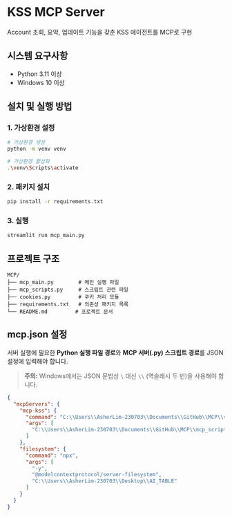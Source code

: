 # KSS MCP Server

Account 조회, 요약, 업데이트 기능을 갖춘 KSS 에이전트를 MCP로 구현

## 시스템 요구사항
- Python 3.11 이상
- Windows 10 이상

## 설치 및 실행 방법

### 1. 가상환경 설정
```bash
# 가상환경 생성
python -m venv venv

# 가상환경 활성화
.\venv\Scripts\activate
```

### 2. 패키지 설치
```bash
pip install -r requirements.txt
```

### 3. 실행
```bash
streamlit run mcp_main.py
```

## 프로젝트 구조
```
MCP/
├── mcp_main.py        # 메인 실행 파일
├── mcp_scripts.py     # 스크립트 관련 파일
├── cookies.py         # 쿠키 처리 모듈
├── requirements.txt   # 의존성 패키지 목록
└── README.md         # 프로젝트 문서
```

## mcp.json 설정 
서버 실행에 필요한 **Python 실행 파일 경로**와 **MCP 서버(.py) 스크립트 경로**를 JSON 설정에 입력해야 합니다.

> **주의:** Windows에서는 JSON 문법상 `\` 대신 `\\` (역슬래시 두 번)을 사용해야 합니다.

```json
{
  "mcpServers": {
    "mcp-kss": {
      "command": "C:\\Users\\AsherLim-230703\\Documents\\GitHub\\MCP\\venv\\Scripts\\python.exe",
      "args": [
        "C:\\Users\\AsherLim-230703\\Documents\\GitHub\\MCP\\mcp_scripts.py"
      ]
    },
    "filesystem": {
      "command": "npx",
      "args": [
        "-y",
        "@modelcontextprotocol/server-filesystem",
        "C:\\Users\\AsherLim-230703\\Desktop\\AI_TABLE"
      ]
    }
  }
}
```




